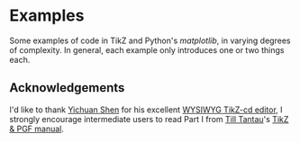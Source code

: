 # Examples
Some examples of code in TikZ and Python's _matplotlib_, in varying degrees of complexity.
In general, each example only introduces one or two things each.

## Acknowledgements
I'd like to thank [Yichuan Shen](https://github.com/yishn) for his excellent [WYSIWYG TikZ-cd editor](https://tikzcd.yichuanshen.de/),
I strongly encourage intermediate users to read Part I from [Till Tantau](https://www.tcs.uni-luebeck.de/mitarbeiter/tantau/)'s [TikZ & PGF manual](https://osl.ugr.es/CTAN/graphics/pgf/base/doc/pgfmanual.pdf).

<!-- Try ax[:axis]("off"), that should remove all the borders and axis.

Working example:

    Using PyPlot
    x = 0:0.1:2π
    y = sin(x)
    fig, ax = subplots()
    ax[:plot](x, y, “b-”, linewidth=2)
    ax:axis`
-->
